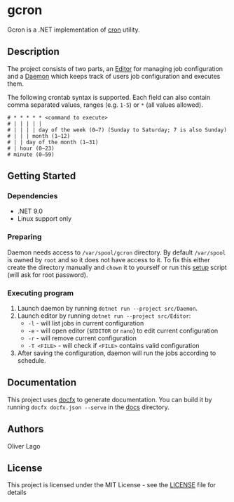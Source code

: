 # gcron

Gcron is a .NET implementation of [cron](https://en.wikipedia.org/wiki/Cron) utility.

## Description

The project consists of two parts, an [Editor](src/Editor) for managing job configuration and a [Daemon](src/Daemon) which keeps track of users job configuration and executes them.

The following crontab syntax is supported.
Each field can also contain comma separated values, ranges (e.g. `1-5`) or `*` (all values allowed).

```text
# * * * * * <command to execute>
# | | | | |
# | | | | day of the week (0–7) (Sunday to Saturday; 7 is also Sunday)
# | | | month (1–12)
# | | day of the month (1–31)
# | hour (0–23)
# minute (0–59)
```

## Getting Started

### Dependencies

- .NET 9.0
- Linux support only

### Preparing

Daemon needs access to `/var/spool/gcron` directory. By default `/var/spool` is owned by `root` and so it does not have access to it.
To fix this either create the directory manually and `chown` it to yourself or run this [setup](setup.sh) script (will ask for root password).

### Executing program

1. Launch daemon by running `dotnet run --project src/Daemon`.
2. Launch editor by running `dotnet run --project src/Editor`:
    - `-l` - will list jobs in current configuration
    - `-e` - will open editor (`$EDITOR` or `nano`) to edit current configuration
    - `-r` - will remove current configuration
    - `-T <FILE>` - will check if `<FILE>` contains valid configuration
3. After saving the configuration, daemon will run the jobs according to schedule.

## Documentation

This project uses [docfx](https://dotnet.github.io/docfx/) to generate documentation.
You can build it by running `docfx docfx.json --serve` in the [docs](docs) directory.

## Authors

Oliver Lago

## License

This project is licensed under the MIT License - see the [LICENSE](LICENSE) file for details

